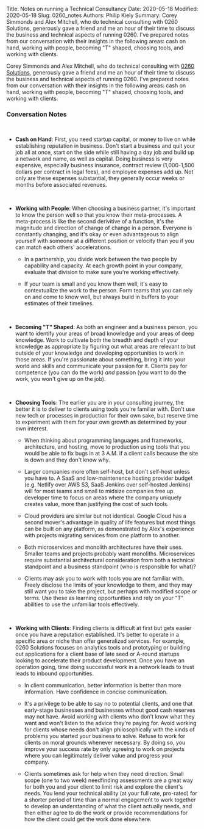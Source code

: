 Title: Notes on running a Technical Consultancy
Date: 2020-05-18
Modified: 2020-05-18
Slug: 0260_notes
Authors: Philip Kiely
Summary: Corey Simmonds and Alex Mitchell, who do technical consulting with 0260 Solutions, generously gave a friend and me an hour of their time to discuss the business and technical aspects of running 0260. I've prepared notes from our conversation with their insights in the following areas: cash on hand, working with people, becoming "T" shaped, choosing tools, and working with clients.

Corey Simmonds and Alex Mitchell, who do technical consulting with [0260 Solutions](https://0260tech.com), generously gave a friend and me an hour of their time to discuss the business and technical aspects of running 0260. I've prepared notes from our conversation with their insights in the following areas: cash on hand, working with people, becoming "T" shaped, choosing tools, and working with clients.

### Conversation Notes

<br>

- **Cash on Hand**: First, you need startup capital, or money to live on while establishing reputation in business. Don't start a business and quit your job all at once, start on the side while still having a day job and build up a network and name, as well as capital. Doing business is very expensive, especially business insurance, contract review (1,000-1,500 dollars per contract in legal fees), and employee expenses add up. Not only are these expenses substantial, they generally occur weeks or months before associated revenues.

<br>

- **Working with People**: When choosing a business partner, it's important to know the person well so that you know their meta-processes. A meta-process is like the second derivitive of a function, it's the magnitude and direction of change of change in a person. Everyone is constantly changing, and it's okay or even advantageous to align yourself with someone at a different position or velocity than you if you can match each others' accelerations.

    - In a partnership, you divide work between the two people by capability and capacity. At each growth point in your company, evaluate that division to make sure you're working effectively.
  
    - If your team is small and you know them well, it's easy to contextualize the work to the person. Form teams that you can rely on and come to know well, but always build in buffers to your estimates of their timelines.

<br>

- **Becoming "T" Shaped**: As both an engineer and a business person, you want to identify your areas of broad knowledge and your areas of deep knowledge. Work to cultivate both the breadth and depth of your knowledge as appropriate by figuring out what areas are relevant to but outside of your knowledge and developing opportunities to work in those areas. If you're passionate about something, bring it into your world and skills and communicate your passion for it. Clients pay for competence (you can do the work) *and* passion (you want to do the work, you won't give up on the job).

<br>

- **Choosing Tools**: The earlier you are in your consulting journey, the better it is to deliver to clients using tools you're familiar with. Don't use new tech or processes in production for their own sake, but reserve time to experiment with them for your own growth as determined by your own interest.

    - When thinking about programming languages and frameworks, architecture, and hosting, move to production using tools that you would be able to fix bugs in at 3 A.M. if a client calls because the site is down and they don't know why.

    - Larger companies more often self-host, but don't self-host unless you have to. A SaaS and low-maintenence hosting provider budget (e.g. Netlify over AWS S3, SaaS Jenkins over self-hosted Jenkins) will for most teams and small to midsize companies free up developer time to focus on areas where the company uniquely creates value, more than justifying the cost of such tools.

    - Cloud providers are similar but not identical. Google Cloud has a second mover's advantage in quality of life features but most things can be built on any platform, as demonstrated by Alex's experience with projects migrating services from one platform to another.

    - Both microservices and monolith architectures have their uses. Smaller teams and projects probably want monoliths. Microservices require substantial architectural consideration from both a technical standpoint and a business standpoint (who is responsible for what)?

    - Clients may ask you to work with tools you are not familiar with. Freely disclose the limits of your knowledge to them, and they may still want you to take the project, but perhaps with modified scope or terms. Use these as learning opportunities and rely on your "T" abilities to use the unfamiliar tools effectively.

<br>

- **Working with Clients**: Finding clients is difficult at first but gets easier once you have a reputation established. It's better to operate in a specific area or niche than offer generalized services. For example, 0260 Solutions focuses on analytics tools and prototyping or building out applications for a client base of late seed or A-round startups looking to accelerate their product development. Once you have an operation going, time doing successful work in a network leads to trust leads to inbound opportunities.

    - In client communication, better information is better than more information. Have confidence in concise communication.

    - It's a privilege to be able to say no to potential clients, and one that early-stage businesses and businesses without good cash reserves may not have. Avoid working with clients who don't know what they want and won't listen to the advice they're paying for. Avoid working for clients whose needs don't align philosophically with the kinds of problems you started your business to solve. Refuse to work for clients on moral grounds whenever necessary. By doing so, you improve your success rate by only agreeing to work on projects where you can legitimately deliver value and progress your company.

    - Clients sometimes ask for help when they need direction. Small scope (one to two week) needfinding assessments are a great way for both you and your client to limit risk and explore the client's needs. You lend your technical ability (at your full rate, pro-rated) for a shorter period of time than a normal engagement to work together to develop an understanding of what the client actually needs, and then either agree to do the work or provide recommendations for how the client could get the work done elsewhere.
